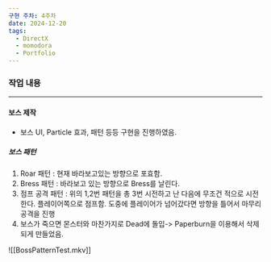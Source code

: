 ```yaml
---
구현 주차: 4주차
date: 2024-12-20
tags:
  - DirectX
  - momodora
  - Portfolio
---
```

### 작업 내용
---


#### 보스 제작
- 보스 UI, Particle 효과, 패턴 등등 구현을 진행하였음.

##### 보스 패턴
1. Roar 패턴 : 현재 바라보고있는 방향으로 포효함.
2. Bress 패턴 : 바라보고 있는 방향으로 Bress를 날린다.
3. 점프 공격 패턴 : 위의 1,2번 패턴을 총 3번 시전하고 난 다음에 무조건 적으로 시전한다. 플레이어쪽으로 점프함. 도중에 플레이어가 넘어갔다면 방향을 틀어서 마무리 공격을 진행
4. 보스가 죽으면 몬스터와 마찬가지로 Dead에 돌입-> Paperburn을 이용해서 삭제되게 만들었음.

![[BossPatternTest.mkv]]



